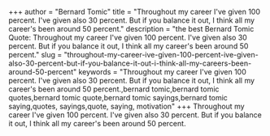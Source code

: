+++
author = "Bernard Tomic"
title = "Throughout my career I've given 100 percent. I've given also 30 percent. But if you balance it out, I think all my career's been around 50 percent."
description = "the best Bernard Tomic Quote: Throughout my career I've given 100 percent. I've given also 30 percent. But if you balance it out, I think all my career's been around 50 percent."
slug = "throughout-my-career-ive-given-100-percent-ive-given-also-30-percent-but-if-you-balance-it-out-i-think-all-my-careers-been-around-50-percent"
keywords = "Throughout my career I've given 100 percent. I've given also 30 percent. But if you balance it out, I think all my career's been around 50 percent.,bernard tomic,bernard tomic quotes,bernard tomic quote,bernard tomic sayings,bernard tomic saying,quotes, sayings,quote, saying, motivation"
+++
Throughout my career I've given 100 percent. I've given also 30 percent. But if you balance it out, I think all my career's been around 50 percent.
